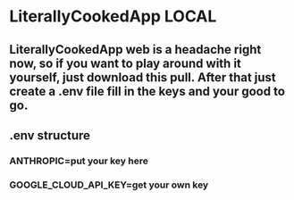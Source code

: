 # LiterallyCookedApp LOCAL

## **LiterallyCookedApp** web is a headache right now, so if you want to play around with it yourself, just download this pull. After that just create a .env file fill in the keys and your good to go.

## .env structure
### ANTHROPIC=put your key here
### GOOGLE_CLOUD_API_KEY=get your own key

